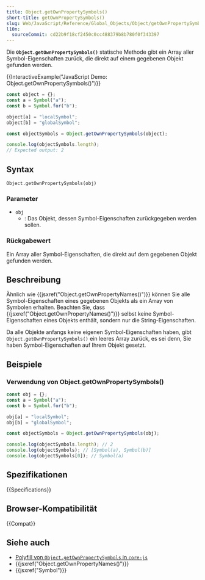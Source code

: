 ```yaml
---
title: Object.getOwnPropertySymbols()
short-title: getOwnPropertySymbols()
slug: Web/JavaScript/Reference/Global_Objects/Object/getOwnPropertySymbols
l10n:
  sourceCommit: cd22b9f18cf2450c0cc488379b8b780f0f343397
---
```


Die **`Object.getOwnPropertySymbols()`** statische Methode gibt ein Array aller Symbol-Eigenschaften zurück, die direkt auf einem gegebenen Objekt gefunden werden.

{{InteractiveExample("JavaScript Demo: Object.getOwnPropertySymbols()")}}

```js interactive-example
const object = {};
const a = Symbol("a");
const b = Symbol.for("b");

object[a] = "localSymbol";
object[b] = "globalSymbol";

const objectSymbols = Object.getOwnPropertySymbols(object);

console.log(objectSymbols.length);
// Expected output: 2
```

## Syntax

```js-nolint
Object.getOwnPropertySymbols(obj)
```

### Parameter

- `obj`
  - : Das Objekt, dessen Symbol-Eigenschaften zurückgegeben werden sollen.

### Rückgabewert

Ein Array aller Symbol-Eigenschaften, die direkt auf dem gegebenen Objekt gefunden werden.

## Beschreibung

Ähnlich wie {{jsxref("Object.getOwnPropertyNames()")}} können Sie alle Symbol-Eigenschaften eines gegebenen Objekts als ein Array von Symbolen erhalten. Beachten Sie, dass {{jsxref("Object.getOwnPropertyNames()")}} selbst keine Symbol-Eigenschaften eines Objekts enthält, sondern nur die String-Eigenschaften.

Da alle Objekte anfangs keine eigenen Symbol-Eigenschaften haben, gibt `Object.getOwnPropertySymbols()` ein leeres Array zurück, es sei denn, Sie haben Symbol-Eigenschaften auf Ihrem Objekt gesetzt.

## Beispiele

### Verwendung von Object.getOwnPropertySymbols()

```js
const obj = {};
const a = Symbol("a");
const b = Symbol.for("b");

obj[a] = "localSymbol";
obj[b] = "globalSymbol";

const objectSymbols = Object.getOwnPropertySymbols(obj);

console.log(objectSymbols.length); // 2
console.log(objectSymbols); // [Symbol(a), Symbol(b)]
console.log(objectSymbols[0]); // Symbol(a)
```

## Spezifikationen

{{Specifications}}

## Browser-Kompatibilität

{{Compat}}

## Siehe auch

- [Polyfill von `Object.getOwnPropertySymbols` in `core-js`](https://github.com/zloirock/core-js#ecmascript-symbol)
- {{jsxref("Object.getOwnPropertyNames()")}}
- {{jsxref("Symbol")}}

